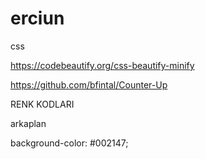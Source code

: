 # erciun
css 

https://codebeautify.org/css-beautify-minify

https://github.com/bfintal/Counter-Up


RENK KODLARI 

arkaplan 

background-color: #002147;